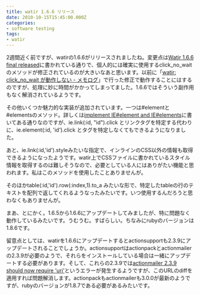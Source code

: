 ```yaml
---
title: watir 1.6.6 リリース
date: 2010-10-15T15:45:00.000Z
categories:
- software testing
tags:
- watir
---
```

2週間近く前ですが、watirの1.6.6がリリースされましたね。変更点は[Watir 1.6.6 final released](http://watir.com/2010/10/04/watir-1-6-6-final-released/)に書かれている通りで、個人的には確実に使用するclick\_no\_waitのメソッドが修正されているのが大きいなあと思います。以前に「[watir: click\_no\_wait が動作しない - メモログ](/blog//2010/07/watir_click_no_wait_doesnt_work/)」で行った修正で動作することにはするのですが、処理に妙に時間がかかってしまってました。1.6.6ではそういう副作用もなく解消されているようです。

<!-- more -->

その他いくつか魅力的な実装が追加されています。一つは#elementと#elementsのメソッド。詳しくは[implement IE#element and IE#elements](http://jira.openqa.org/browse/WTR-103)に書いてある通りなのですが、ie.link(:id, "id").click とリンクタグを特定する代わりに、ie.element(:id, 'id').click とタグを特定しなくてもできるようになりました。

あと、ie.link(:id,'id').styleみたいな指定で、インラインのCSS以外の情報も取得できるようになったようです。watir上でCSSファイルに書かれているスタイル情報を取得するのは難しそうなので、必要としている人にはありがたい機能と思われます。私はこのメソッドを使用したことありませんが。

そのほかtable(:id,'id').row(:index,1).to_a みたいな形で、特定したtableの行のテキストを配列で返してくれるようなったみたいです。いつ使用するんだろうと思わなくもありませんが。

まあ、とにかく。1.6.5から1.6.6にアップデートしてみましたが、特に問題なく動作しているみたいです。うむうむ。すばらしい。ちなみにrubyのバージョンは1.8.6です。

留意点としては、watirを1.6.6にアップデートするとactionsupportも2.3.9にアップデートされることでしょうか。actionsupportはactionpackとactionmailerの2.3.9が必要のようで、それらをインストールしている場合は一緒にアップデートする必要があります。そして、これらの2.3.9では[actionmailer 2.3.9 should now require 'uri'](https://rails.lighthouseapp.com/projects/8994-ruby-on-rails/tickets/5555-actionmailer-239-should-now-require-uri#ticket-5555-11)というエラーが発生するようですが、このURLのdiffを適用すれば問題解消します。actionpackもactionmailerも3.0.0が最新のようですが、rubyのバージョンが1.8.7である必要があるみたいです。
